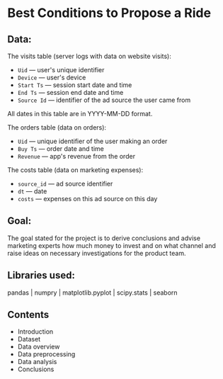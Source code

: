 
# Best Conditions to Propose a Ride

## Data:

The visits table (server logs with data on website visits):

- `Uid` — user's unique identifier
- `Device` — user's device
- `Start Ts` — session start date and time
- `End Ts` — session end date and time
- `Source Id` — identifier of the ad source the user came from

All dates in this table are in YYYY-MM-DD format.

The orders table (data on orders):

- `Uid` — unique identifier of the user making an order
- `Buy Ts` — order date and time
- `Revenue` — app's revenue from the order

The costs table (data on marketing expenses):

- `source_id` — ad source identifier
- `dt` — date
- `costs` — expenses on this ad source on this day

## Goal:

The goal stated for the project is to derive conclusions and advise marketing experts how much money to invest and on what channel and raise ideas on necessary investigations for the product team.

## Libraries used:

pandas | 
numpry |
matplotlib.pyplot |
scipy.stats |
seaborn

## Contents

* Introduction
* Dataset
* Data overview
* Data preprocessing
* Data analysis
* Conclusions

